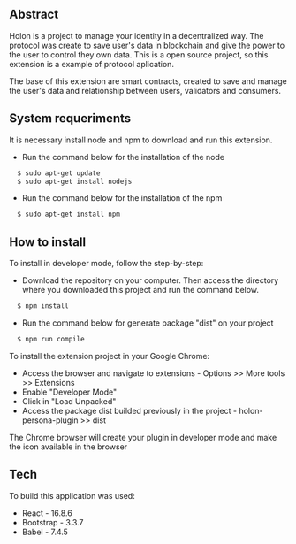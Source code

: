 ## Abstract

Holon is a project to manage your identity in a decentralized way. The protocol was create to save user's data in blockchain and give the power to the user to control they own data. This is a open source project, so this extension is a example of protocol aplication.

The base of this extension are smart contracts, created to save and manage the user's data and relationship between users, validators and consumers. 

## System requeriments 

It is necessary install node and npm to download and run this extension.

- Run the command below for the installation of the node
```sh
  $ sudo apt-get update
  $ sudo apt-get install nodejs
```
- Run the command below for the installation of the npm
```sh
  $ sudo apt-get install npm 
```

## How to install

To install in developer mode, follow the step-by-step:

- Download the repository on your computer. Then access the directory where you downloaded this project and run the command below.

```sh
  $ npm install
```
- Run the command below for generate package "dist" on your project
```sh
  $ npm run compile
```

To install the extension project in your Google Chrome:

- Access the browser and navigate to extensions - Options >> More tools >> Extensions
- Enable "Developer Mode"
- Click in "Load Unpacked"
- Access the package dist builded previously in the project - holon-persona-plugin >> dist

The Chrome browser will create your plugin in developer mode and make the icon available in the browser

## Tech

To build this application was used:

  - React - 16.8.6
  - Bootstrap - 3.3.7
  - Babel - 7.4.5